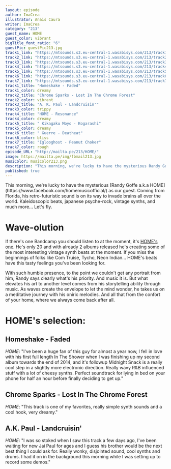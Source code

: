 ```yaml
---
layout: episode
author: ImaCrea
illustrator: Anais Caura
writer: ImaCrea
category: "213"
guest_name: HOME
guest_color: vibrant
bigTitle_font_ratio: "6"
guestPic: guestPic213.jpg
track1_link: "https://mtsounds.s3.eu-central-1.wasabisys.com/213/track1.mp3"
track2_link: "https://mtsounds.s3.eu-central-1.wasabisys.com/213/track2.mp3"
track3_link: "https://mtsounds.s3.eu-central-1.wasabisys.com/213/track3.mp3"
track4_link: "https://mtsounds.s3.eu-central-1.wasabisys.com/213/track4.mp3"
track5_link: "https://mtsounds.s3.eu-central-1.wasabisys.com/213/track5.mp3"
track6_link: "https://mtsounds.s3.eu-central-1.wasabisys.com/213/track6.mp3"
track7_link: "https://mtsounds.s3.eu-central-1.wasabisys.com/213/track7.mp3"
track1_title: "Homeshake - Faded"
track1_color: dreamy
track2_title: "Chrome Sparks - Lost In The Chrome Forest"
track2_color: vibrant
track3_title: "A. K. Paul - Landcruisin'"
track3_color: trippy
track4_title: "HOME - Resonance"
track4_color: dreamy
track5_title: " Kikagaku Moyo - Kogarashi"
track5_color: dreamy
track6_title: " Guerre - Deatheat"
track6_color: bliss
track7_title: "Iglooghost - Peanut Choker"
track7_color: rough
episode_URL: "http://mailta.pe/213/HOME/"
image: https://mailta.pe/img/fbmail213.jpg
musiColor: musiColor213.png
description: "This morning, we're lucky to have the mysterious Randy Goffe a.k.a HOME as our guest. Coming from Florida, his retro-futuristic sound is on its way to invade brains all over the world. Kaleidoscopic beats, japanese psyche-rock, vintage synths, and much more... Let's fly."
published: true
---
```


<p id="introduction">This morning, we're lucky to have the mysterious [Randy Goffe a.k.a HOME](https://www.facebook.com/homemusicofficial/) as our guest. Coming from Florida, his retro-futuristic sound is on its way to invade brains all over the world. Kaleidoscopic beats, japanese psyche-rock, vintage synths, and much more... Let's fly.</p>

# Wave-olution

If there's one Bandcamp you should listen to at the moment, it's [HOME's one](https://home96.bandcamp.com). He's only 20 and with already 2 albums released he's creating some of the most interesting vintage synth beats at the moment. If you miss the beginnings of folks like Com Truise, Tycho, Neon Indian... HOME's beats have this tasty feelings you've been looking for.

With such humble presence, to the point we couldn't get any portrait from him, Randy says clearly what's his priority. And music it is. But what elevates his art to another level comes from his storytelling ability through music. As waves create the envelope to let the mind wonder, he takes us on a meditative journey with his oniric melodies. And all that from the confort of your home, where we always come back after all.

# HOME's selection:

## Homeshake - Faded
_HOME_: "I've been a huge fan of this guy for almost a year now, I fell in love with his first full length In The Shower when I was finishing up my second album towards the end of 2014, and it's followup Midnight Snack is a really cool step in a slightly more electronic direction. Really wavy R&B influenced stuff with a lot of cheesy synths. Perfect soundtrack for lying in bed on your phone for half an hour before finally deciding to get up."

## Chrome Sparks - Lost In The Chrome Forest
_HOME_: "This track is one of my favorites, really simple synth sounds and a cool hook, very dreamy."

## A.K. Paul - Landcruisin'
_HOME_: "I was so stoked when I saw this track a few days ago, I've been waiting for new Jai Paul for ages and I guess his brother would be the next best thing I could ask for. Really wonky, disjointed sound, cool synths and drums. I had it on in the background this morning while I was setting up to record some demos."
